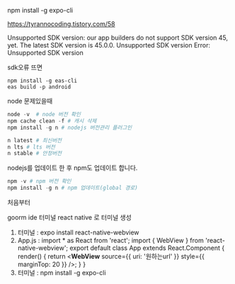 npm install -g expo-cli

https://tyrannocoding.tistory.com/58



Unsupported SDK version: our app builders do not support SDK version 45, yet. The latest SDK version is 45.0.0.
Unsupported SDK version
Error: Unsupported SDK version

sdk오류 뜨면

```
npm install -g eas-cli
eas build -p android
```


node 문제있을때
```python
node -v  # node 버전 확인
npm cache clean -f # 캐시 삭제
npm install -g n # nodejs 버전관리 플러그인
```

```python
n latest # 최신버전
n lts # lts 버전
n stable # 안정버전
```

nodejs를 업데이트 한 후 npm도 업데이트 합니다.

```python
npm -v # npm 버전 확인
npm install -g n # npm 업데이트(global 경로)
```



처음부터

goorm ide 터미널 react native 로 터미널 생성

1. 터미널 : expo install react-native-webview
2. App.js : import * as React from 'react'; import { WebView } from 'react-native-webview'; export default class App extends React.Component {  render() {    return <**WebView** source={{ uri: '원하는url' }} style={{ marginTop: 20 }} />;  } }
3. 터미널 : npm install -g expo-cli





